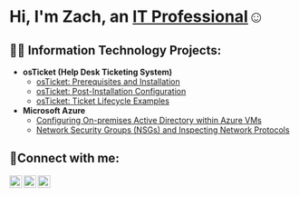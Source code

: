 <h1>Hi, I'm Zach, an <a href="[https://www.linkedin.com/in/zachary-rhines-89984016b/]">IT Professional</a>☺</h1>

<h2>👨‍💻 Information Technology Projects:</h2>

- <b>osTicket (Help Desk Ticketing System)</b>
  - [osTicket: Prerequisites and Installation](https://github.com/zacharyrhines/osticket-prereqs)
  - [osTicket: Post-Installation Configuration](https://github.com/zacharyrhines/post-install-config)
  - [osTicket: Ticket Lifecycle Examples](https://github.com/zacharyrhines/ticket-lifecycle)
- <b>Microsoft Azure</b>
  - [Configuring On-premises Active Directory within Azure VMs](https://github.com/zacharyrhines/configure-ad)
  - [Network Security Groups (NSGs) and Inspecting Network Protocols](https://github.com/zacharyrhines/azure-network-protocols)

<h2>🤳Connect with me:</h2>

[<img align="left" alt="Josh | Twitter" width="22px" src="https://cdn.jsdelivr.net/npm/simple-icons@v3/icons/twitter.svg" />][twitter]
[<img align="left" alt="Josh | LinkedIn" width="22px" src="https://cdn.jsdelivr.net/npm/simple-icons@v3/icons/linkedin.svg" />][linkedin]
[<img align="left" alt="Josh | Instagram" width="22px" src="https://cdn.jsdelivr.net/npm/simple-icons@v3/icons/instagram.svg" />][instagram]

[twitter]: https://twitter.com/Josh
[instagram]: https://www.instagram.com/Josh
[linkedin]: https://linkedin.com/in/Josh
